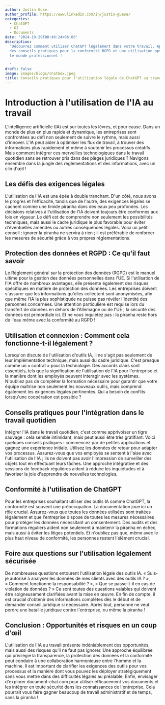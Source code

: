 ```yaml
---
author: Justin Güse
author_profile: https://www.linkedin.com/in/justin-guese/
categories:
  - ChatGPT
  - KI
  - Documents
date: '2024-10-29T08:40:24+06:00'
description:
  'Découvrez comment utiliser ChatGPT légalement dans votre travail. Apprenez
  des conseils pratiques pour la conformité RGPD et une utilisation optimale dans
  le monde professionnel !

  '
draft: false
image: images/blogs/chatbox.jpeg
title: Conseils pratiques pour l'utilisation légale de ChatGPT au travail
---
```


# Introduction à l'utilisation de l'IA au travail

L'intelligence artificielle (IA) est sur toutes les lèvres, et pour cause. Dans un monde de plus en plus rapide et dynamique, les entreprises sont confrontées au défi non seulement de suivre le rythme, mais aussi d'innover. L'IA peut aider à optimiser les flux de travail, à trouver des informations plus rapidement et même à soutenir les processus créatifs. Mais comment intégrer ces merveilles technologiques dans le travail quotidien sans se retrouver pris dans des pièges juridiques ? Navigons ensemble dans la jungle des réglementations et des informations, avec un clin d'œil !

## Les défis des exigences légales

L'utilisation de l'IA est une épée à double tranchant. D'un côté, nous avons le progrès et l'efficacité, tandis que de l'autre, des exigences légales se cachent comme une timide piranha dans des eaux peu profondes. Les décisions relatives à l'utilisation de l'IA doivent toujours être conformes aux lois en vigueur. Le défi est de comprendre non seulement les possibilités techniques, mais aussi le cadre juridique le plus favorable pour éviter d'éventuelles amendes ou autres conséquences légales. Voici un petit conseil : ignorer la piranha ne servira à rien ; il est préférable de renforcer les mesures de sécurité grâce à vos propres réglementations.

## Protection des données et RGPD : Ce qu'il faut savoir

Le Règlement général sur la protection des données (RGPD) est le manuel ultime pour la gestion des données personnelles dans l'UE. Si l'utilisation de l'IA offre de nombreux avantages, elle présente également des risques spécifiques en matière de protection des données. Les entreprises doivent s'assurer que les informations qu'elles collectent sont anonymisées, afin que même l'IA la plus sophistiquée ne puisse pas révéler l'identité des personnes concernées. Une attention particulière est requise lors du transfert de données en dehors de l'Allemagne ou de l'UE ; la sécurité des données est primordiale ici. Et ne vous inquiétez pas : la piranha reste hors de l'eau même avec la conformité au RGPD !

## Utilisation et connexion : Comment cela fonctionne-t-il légalement ?

Lorsqu'on discute de l'utilisation d'outils IA, il ne s'agit pas seulement de leur implémentation technique, mais aussi du cadre juridique. C'est presque comme un « contrat » pour la technologie. Des accords clairs sont essentiels, tels que la signification de l'utilisation de l'IA pour l'entreprise et la manière dont les employés peuvent interagir avec les systèmes. N'oubliez pas de compléter la formation nécessaire pour garantir que votre équipe maîtrise non seulement les nouveaux outils, mais comprend également les exigences légales pertinentes. Qui a besoin de conflits lorsqu'une coopération est possible ?

## Conseils pratiques pour l'intégration dans le travail quotidien

Intégrer l'IA dans le travail quotidien, c'est comme apprivoiser un tigre sauvage : cela semble intimidant, mais peut aussi être très gratifiant. Voici quelques conseils pratiques : commencez par de petites applications et gagnez une expérience initiale. Utilisez les données de retour pour adapter vos processus. Assurez-vous que vos employés se sentent à l'aise avec l'utilisation de l'IA ; ils ne doivent pas avoir l'impression de surveiller des objets tout en effectuant leurs tâches. Une approche intégrative et des sessions de feedback régulières aident à réduire les inquiétudes et à favoriser la joie d'apprendre de nouvelles technologies.

## Conformité à l'utilisation de ChatGPT

Pour les entreprises souhaitant utiliser des outils IA comme ChatGPT, la conformité est souvent une préoccupation. La documentation joue ici un rôle crucial. Assurez-vous que toutes les données utilisées sont traitées légalement et que l'entreprise dispose de toutes les mesures nécessaires pour protéger les données nécessitant un consentement. Des audits et des formations réguliers aident non seulement à maintenir la piranha en échec, mais aussi à éviter les litiges potentiels. Et n'oubliez pas que, même avec le plus haut niveau de conformité, les personnes restent l'élément crucial.

## Foire aux questions sur l'utilisation légalement sécurisée

De nombreuses questions entourent l'utilisation légale des outils IA. « Suis-je autorisé à analyser les données de mes clients avec des outils IA ? », « Comment fonctionne la responsabilité ? », « Que se passe-t-il en cas de violation de données ? » Ce sont toutes des questions valables qui doivent être soigneusement clarifiées avant la mise en œuvre. En fin de compte, il est crucial d'obtenir des informations complètes dès le début et de demander conseil juridique si nécessaire. Après tout, personne ne veut perdre une bataille juridique contre l'entreprise, ou même la piranha !

## Conclusion : Opportunités et risques en un coup d'œil

L'utilisation de l'IA au travail présente indéniablement des opportunités, mais aussi des risques qu'il ne faut pas ignorer. Une approche équilibrée qui privilégie la transparence, la protection des données et la conformité peut conduire à une collaboration harmonieuse entre l'homme et la machine. Il est important de clarifier les exigences des outils pour vos processus et la manière dont vous pouvez les déployer stratégiquement sans vous mettre dans des difficultés légales au préalable. Enfin, envisager d'explorer document-chat.com pour utiliser efficacement vos documents et les intégrer en toute sécurité dans les connaissances de l'entreprise. Cela pourrait vous faire gagner beaucoup de travail administratif et de temps, sans la piranha !
